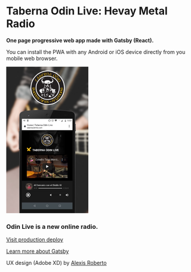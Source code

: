 # Taberna Odin Live: Hevay Metal Radio

**One page progressive web app made with Gatsby (React).**

You can install the PWA with any Android or iOS device directly from you mobile web browser.

<img src="./src/images/snapshot.png" width="220" alt="snapshot of the web app">

### Odin Live is a new online radio.

[Visit production deploy](https://tabernaodinlive.com)

[Learn more about Gatsby](https://www.gatsbyjs.com/)

UX design (Adobe XD) by [Alexis Roberto](https://www.linkedin.com/in/pabloaroberto/)